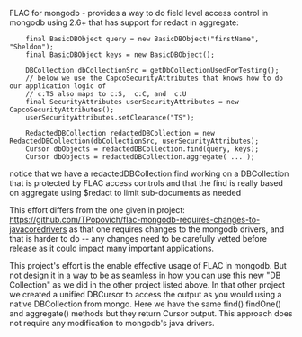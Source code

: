 FLAC for mongodb - provides a way to do field level access control in mongodb using 2.6+ that has support for redact in aggregate:

        final BasicDBObject query = new BasicDBObject("firstName", "Sheldon");
        final BasicDBObject keys = new BasicDBObject();

        DBCollection dbCollectionSrc = getDbCollectionUsedForTesting();
        // below we use the CapcoSecurityAttributes that knows how to do our application logic of
        // c:TS also maps to c:S,  c:C, and  c:U
        final SecurityAttributes userSecurityAttributes = new CapcoSecurityAttributes();
        userSecurityAttributes.setClearance("TS");

        RedactedDBCollection redactedDBCollection = new RedactedDBCollection(dbCollectionSrc, userSecurityAttributes);
        Cursor dbObjects = redactedDBCollection.find(query, keys);
        Cursor dbObjects = redactedDBCollection.aggregate( ... );

notice that we have a redactedDBCollection.find working on a DBCollection that is protected by FLAC access controls
and that the find is really based on aggregate using $redact to limit sub-documents as needed


This effort differs from the one given in project:
  https://github.com/TPopovich/flac-mongodb-requires-changes-to-javacoredrivers
as that one requires changes to the mongodb drivers, and that is harder to do -- any changes need to be
carefully vetted before release as it could impact many important applications.

This project's effort is the enable effective usage of FLAC in mongodb. But not design it in a way to be
as seamless in how you can use this new "DB Collection" as we did in the other project listed above.
In that other project we created a unified DBCursor to access the output as you would using a native
DBCollection from mongo.  Here we have the same find() findOne() and aggregate() methods but they
return Cursor output.  This approach does not require any modification to mongodb's java drivers.


